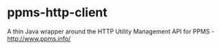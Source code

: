 # ppms-http-client

A thin Java wrapper around the HTTP Utility Management API for PPMS - http://www.ppms.info/


